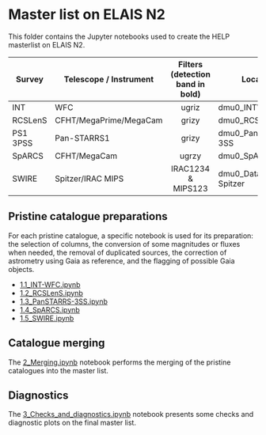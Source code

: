 # Master list on ELAIS N2

This folder contains the Jupyter notebooks used to create the HELP masterlist on
ELAIS N2. 

| Survey     | Telescope / Instrument      |      Filters (detection band in bold)      | Location                    |
|------------|-----------------------------|:------------------------------------------:|-----------------------------|
| INT        | WFC	                       | ugriz	                                    | dmu0_INTWFC	              | 
| RCSLenS    | CFHT/MegaPrime/MegaCam      | grizy                                      | dmu0_RCSLenS                |
| PS1 3PSS   | Pan-STARRS1	               | grizy                                      | dmu0_PanSTARRS1-3SS	      | 
| SpARCS     | CFHT/MegaCam	               | ugrzy                                      | dmu0_SpARCS	              | 
| SWIRE      | Spitzer/IRAC MIPS           | IRAC1234 & MIPS123                         | dmu0_DataFusion-Spitzer	  | 



## Pristine catalogue preparations

For each pristine catalogue, a specific notebook is used for its preparation:
the selection of columns, the conversion of some magnitudes or fluxes when
needed, the removal of duplicated sources, the correction of astrometry using
Gaia as reference, and the flagging of possible Gaia objects.

- [1.1_INT-WFC.ipynb](1.1_INT-WFC.ipynb) 
- [1.2_RCSLenS.ipynb](1.2_RCSLenS.ipynb) 
- [1.3_PanSTARRS-3SS.ipynb](1.3_PanSTARRS-3SS.ipynb)
- [1.4_SpARCS.ipynb](1.4_SpARCS.ipynb) 
- [1.5_SWIRE.ipynb](1.5_SWIRE.ipynb) 




## Catalogue merging

The [2_Merging.ipynb](2_Merging.ipynb) notebook performs the merging of the
pristine catalogues into the master list.

## Diagnostics

The [3_Checks_and_diagnostics.ipynb](3_Checks_and_diagnostics.ipynb) notebook
presents some checks and diagnostic plots on the final master list.
